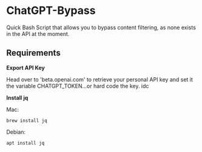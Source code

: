 # ChatGPT-Bypass

Quick Bash Script that allows you to bypass content filtering, as none exists in the API at the moment.

<!-- Requirements -->

## Requirements

<b>Export API Key </b>

Head over to 'beta.openai.com' to retrieve your personal API key and set it the variable CHATGPT_TOKEN...or hard code the key. idc

<b>Install jq </b>

Mac:

````
brew install jq
````

Debian:

````
apt install jq
````
